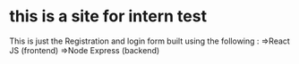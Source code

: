# this is a site for intern test 

This is just the Registration and login form built using the following :
=>React JS (frontend)
=>Node Express (backend)
